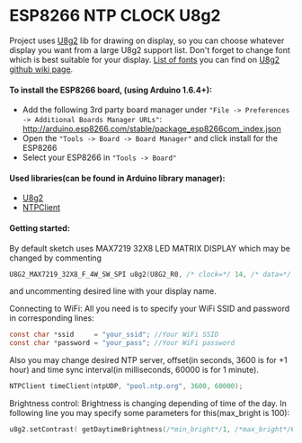 # ESP8266 NTP CLOCK U8g2
Project uses [U8g2](https://github.com/olikraus/u8g2) lib for drawing on display, so you can choose whatever display you want from a large U8g2 support list. Don't forget to change font which is best suitable for your display. [List of fonts](https://github.com/olikraus/u8g2/wiki/fntlistall) you can find on [U8g2 github wiki page](https://github.com/olikraus/u8g2/wiki).

#### To install the ESP8266 board, (using Arduino 1.6.4+):
  - Add the following 3rd party board manager under `"File -> Preferences -> Additional Boards Manager URLs"`:  
http://arduino.esp8266.com/stable/package_esp8266com_index.json
  - Open the `"Tools -> Board -> Board Manager"` and click install for the ESP8266
  - Select your ESP8266 in `"Tools -> Board"`  

#### Used libraries(can be found in Arduino library manager):
  - [U8g2](https://github.com/olikraus/u8g2)
  - [NTPClient](https://github.com/arduino-libraries/NTPClient)

#### Getting started:
By default sketch uses MAX7219 32X8 LED MATRIX DISPLAY which may be changed by commenting 
```c
U8G2_MAX7219_32X8_F_4W_SW_SPI u8g2(U8G2_R0, /* clock=*/ 14, /* data=*/ 13, /* cs=*/ 15, /* dc=*/ U8X8_PIN_NONE, /* reset=*/ U8X8_PIN_NONE);
```
and uncommenting desired line with your display name.  

Connecting to WiFi:
All you need is to specify your WiFi SSID and password in corresponding lines:
```c
const char *ssid     = "your_ssid"; //Your WiFi SSID
const char *password = "your_pass"; //Your WiFi password
```

Also you may change desired NTP server, offset(in seconds, 3600 is for +1 hour) and time sync interval(in milliseconds, 60000 is for 1 minute).
```c
NTPClient timeClient(ntpUDP, "pool.ntp.org", 3600, 60000);
```

Brightness control:
Brightness is changing depending of time of the day. In following line you may specify some parameters for this(max_bright is 100):
```c
u8g2.setContrast( getDaytimeBrightness(/*min_bright*/1, /*max_bright*/60, /*min_bright_start_hour*/18, /*min_bright_end_hour*/10) );
```
